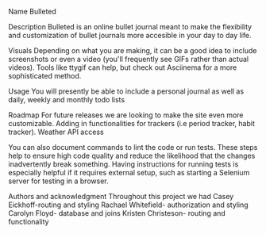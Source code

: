Name
Bulleted

Description
Bulleted is an online bullet journal meant to make the flexibility and customization of bullet journals more accesible in your day to day life.


Visuals
Depending on what you are making, it can be a good idea to include screenshots or even a video (you'll frequently see GIFs rather than actual videos). Tools like ttygif can help, but check out Asciinema for a more sophisticated method.

Usage
You will presently be able to include a personal journal as well as daily, weekly and monthly todo lists

Roadmap
For future releases we are looking to make the site even more customizable. Adding in functionalities for trackers (i.e period tracker, habit tracker). Weather API access

You can also document commands to lint the code or run tests. These steps help to ensure high code quality and reduce the likelihood that the changes inadvertently break something. Having instructions for running tests is especially helpful if it requires external setup, such as starting a Selenium server for testing in a browser.

Authors and acknowledgment
Throughout this project we had
Casey Eickhoff-routing and styling
Rachael Whitefield-  authorization and styling
Carolyn Floyd- database and joins
Kristen Christeson- routing and functionality

